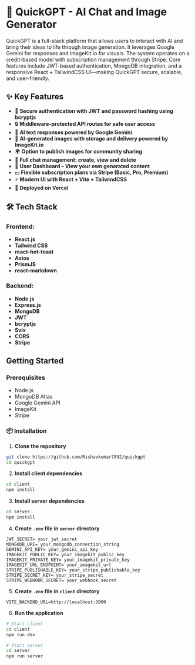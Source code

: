 # 🤖 QuickGPT - AI Chat and Image Generator

QuickGPT is a full-stack platform that allows users to interact with AI and bring their ideas to life through image generation. It leverages Google Gemini for responses and ImageKit.io for visuals. The system operates on a credit-based model with subscription management through Stripe. Core features include JWT-based authentication, MongoDB integration, and a responsive React + TailwindCSS UI—making QuickGPT secure, scalable, and user-friendly.

## ✨ Key Features

- 🔐 **Secure authentication with JWT and password hashing using bcryptjs**
- 🔒 **Middleware-protected API routes for safe user access**
- 💬 **AI text responses powered by Google Gemini**
- 🎨 **AI-generated images with storage and delivery powered by ImageKit.io**
- 🌍 **Option to publish images for community sharing**
- 📂 **Full chat management: create, view and delete**
- 👤 **User Dashboard – View your own generated content**
- 💵 **Flexible subscription plans via Stripe (Basic, Pro, Premium)**
- ⚡ **Modern UI with React + Vite + TailwindCSS**
- 🚀 **Deployed on Vercel**

## 🛠️ Tech Stack

### Frontend:
- **React.js**
- **Tailwind CSS**
- **react-hot-toast**
- **Axios**
- **PrismJS**
- **react-markdown**

### Backend:
- **Node.js**
- **Express.js**
- **MongoDB**
- **JWT**
- **bcryptjs**
- **Svix**
- **CORS**
- **Stripe**

## Getting Started

### Prerequisites

- Node.js
- MongoDB Atlas
- Google Gemini API
- ImageKit
- Stripe

### 📦 Installation

1. **Clone the repository**

```bash
git clone https://github.com/Rishavkumar7892/quickgpt
cd quickgpt
```

2. **Install client dependencies**

```bash
cd client
npm install
```

3. **Install server dependencies**

```bash
cd server
npm install
```

4. **Create `.env` file in `server` directory**

```env
JWT_SECRET= your_jwt_secret
MONGODB_URI= your_mongodb_connection_string
GEMINI_API_KEY= your_gemini_api_key
IMAGEKIT_PUBLIC_KEY= your_imagekit_public_key
IMAGEKIT_PRIVATE_KEY= your_imagekit_private_key
IMAGEKIT_URL_ENDPOINT= your_imagekit_url
STRIPE_PUBLISHABLE_KEY= your_stripe_publishable_key
STRIPE_SECRET_KEY= your_stripe_secret
STRIPE_WEBHOOK_SECRET= your_webhook_secret
```
5. **Create `.env` file in `client` directory**

```env
VITE_BACKEND_URL=http://localhost:3000
```

6. **Run the application**

```bash
# Start client
cd client
npm run dev

# Start server
cd server
npm run server
```